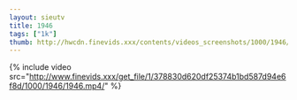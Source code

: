 ```yaml
--- 
layout: sieutv
title: 1946
tags: ["1k"]
thumb: http://hwcdn.finevids.xxx/contents/videos_screenshots/1000/1946/preview.mp4.jpg
---
```

{% include video src="http://www.finevids.xxx/get_file/1/378830d620df25374b1bd587d94e6f8d/1000/1946/1946.mp4/" %} 
